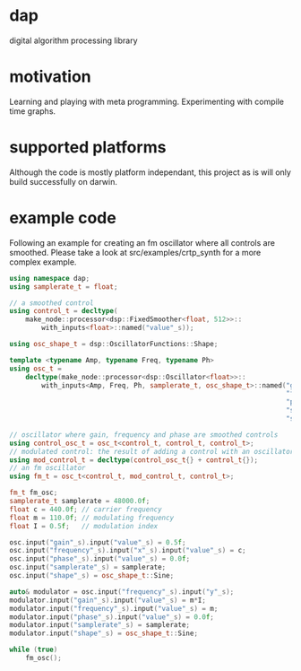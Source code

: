 # dap
digital algorithm processing library

# motivation
Learning and playing with meta programming. Experimenting with compile time graphs.

# supported platforms
Although the code is mostly platform independant, this project as is will only build successfully on darwin.

# example code
Following an example for creating an fm oscillator where all controls are smoothed.  Please take a look at src/examples/crtp_synth for a more complex example.

```cpp
using namespace dap;
using samplerate_t = float;

// a smoothed control
using control_t = decltype(
    make_node::processor<dsp::FixedSmoother<float, 512>>::
        with_inputs<float>::named("value"_s));

using osc_shape_t = dsp::OscillatorFunctions::Shape;

template <typename Amp, typename Freq, typename Ph>
using osc_t =
    decltype(make_node::processor<dsp::Oscillator<float>>::
        with_inputs<Amp, Freq, Ph, samplerate_t, osc_shape_t>::named("gain"_s,
                                                                     "frequency"_s,
                                                                     "phase"_s,
                                                                     "samplerate"_s,
                                                                     "shape"_s));

// oscillator where gain, frequency and phase are smoothed controls
using control_osc_t = osc_t<control_t, control_t, control_t>;
// modulated control: the result of adding a control with an oscillator
using mod_control_t = decltype(control_osc_t{} + control_t{});
// an fm oscillator
using fm_t = osc_t<control_t, mod_control_t, control_t>;

fm_t fm_osc;
samplerate_t samplerate = 48000.0f;
float c = 440.0f; // carrier frequency
float m = 110.0f; // modulating frequency
float I = 0.5f;   // modulation index

osc.input("gain"_s).input("value"_s) = 0.5f;
osc.input("frequency"_s).input("x"_s).input("value"_s) = c;
osc.input("phase"_s).input("value"_s) = 0.0f;
osc.input("samplerate"_s) = samplerate;
osc.input("shape"_s) = osc_shape_t::Sine;

auto& modulator = osc.input("frequency"_s).input("y"_s);
modulator.input("gain"_s).input("value"_s) = m*I;
modulator.input("frequency"_s).input("value"_s) = m;
modulator.input("phase"_s).input("value"_s) = 0.0f;
modulator.input("samplerate"_s) = samplerate;
modulator.input("shape"_s) = osc_shape_t::Sine;

while (true)
    fm_osc();
```
